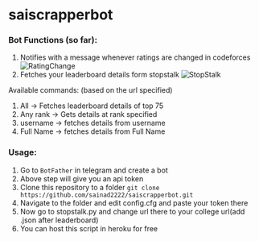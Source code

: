 # saiscrapperbot
### Bot Functions (so far):
1. Notifies with a message whenever ratings are changed in codeforces
![RatingChange](https://user-images.githubusercontent.com/44405294/83235109-009f2580-a1af-11ea-9723-2404b5009645.png)
2. Fetches your leaderboard details form stopstalk
![StopStalk](https://user-images.githubusercontent.com/44405294/83235101-fc730800-a1ae-11ea-89b1-6deba481c46b.png)

Available commands: (based on the url specified)


1. All -> Fetches leaderboard details of top 75
2. Any rank -> Gets details at rank specified
3. username -> fetches details from username
4. Full Name -> fetches details from Full Name


### Usage:
1. Go to `BotFather` in telegram and create a bot
2. Above step will give you an api token
3. Clone this repository to a folder
`git clone https://github.com/sainad2222/saiscrapperbot.git`
4. Navigate to the folder and edit config.cfg and paste your token there
5. Now go to stopstalk.py and change url there to your college url(add .json after leaderboard)
6. You can host this script in heroku for free

